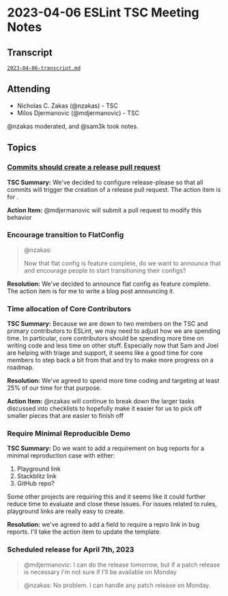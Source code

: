 # 2023-04-06 ESLint TSC Meeting Notes

## Transcript

[`2023-04-06-transcript.md`](2023-04-06-transcript.md)
## Attending

* Nicholas C. Zakas (@nzakas) - TSC
* Milos Djermanovic (@mdjermanovic) - TSC

@nzakas moderated, and @sam3k took notes.

## Topics
### [Commits should create a release pull request](https://github.com/eslint/create-config/pull/56)
**TSC Summary:**  We've decided to configure release-please so that all commits will trigger the creation of a release pull request. The action item is for .

**Action Item:** @mdjermanovic will submit a pull request to modify this behavior

### Encourage transition to FlatConfig

> @nzakas:
>
> Now that flat config is feature complete, do we want to announce that and encourage people to start transitioning their configs?

**Resolution:** We've decided to announce flat config as feature complete. The action item is for me to write a blog post announcing it.


### Time allocation of Core Contributors

**TSC Summary:** Because we are down to two members on the TSC and primary contributors to ESLint, we may need to adjust how we are spending time. In particular, core contributors should be spending more time on writing code and less time on other stuff. Especially now that Sam and Joel are helping with triage and support, it seems like a good time for core members to step back a bit from that and try to make more progress on a roadmap.

**Resolution:** We've agreed to spend more time coding and targeting at least 25% of our time for that purpose.

**Action Item:** @nzakas will continue to break down the larger tasks discussed into checklists to hopefully make it easier for us to pick off smaller pieces that are easier to finish off


### Require Minimal Reproducible Demo

**TSC Summary:** Do we want to add a requirement on bug reports for a minimal reproduction case with either:

1. Playground link
2. Stackblitz link
3. GitHub repo?

Some other projects are requiring this and it seems like it could further reduce time to evaluate and close these issues. For issues related to rules, playground links are really easy to create.

**Resolution:** we've agreed to add a field to require a repro link in bug reports. I'll take the action item to update the template.


### Scheduled release for April 7th, 2023

> @mdjermanovic:
> I can do the release tomorrow, but if a patch release is necessary I'm not sure if I'll be available on Monday

> @nzakas:
> No problem. I can handle any patch release on Monday.
